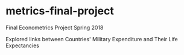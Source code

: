 # metrics-final-project
Final Econometrics Project Spring 2018

Explored links between Countries' Military Expenditure and Their Life Expectancies
